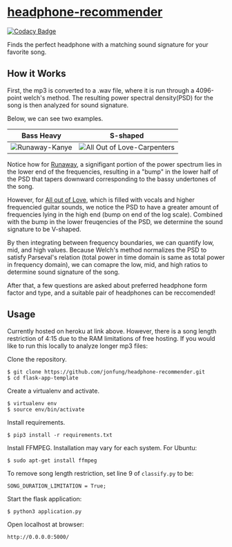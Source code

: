 # [headphone-recommender](jonfung.me/mp3-fft)
[![Codacy Badge](https://api.codacy.com/project/badge/Grade/b89fc3565c5c4fdbaaf3ce579ef717d5)](https://www.codacy.com/app/drklee3/headphone-recommender?utm_source=github.com&amp;utm_medium=referral&amp;utm_content=jonfung/headphone-recommender&amp;utm_campaign=Badge_Grade)

Finds the perfect headphone with a matching sound signature for your favorite song.

## How it Works
First, the mp3 is converted to a .wav file, where it is run through a 4096-point welch's method. The resulting power spectral density(PSD) for the song is then analyzed for sound signature.

Below, we can see two examples.

Bass Heavy             |  S-shaped
:-------------------------:|:-------------------------:
![Runaway-Kanye](http://i.imgur.com/LwDQD92.png)  |  ![All Out of Love-Carpenters](http://i.imgur.com/ngHGA6e.png)

Notice how for [Runaway](https://youtu.be/Bm5iA4Zupek?t=60), a signifigant portion of the power spectrum lies in the lower end of the frequencies, resulting in a "bump" in the lower half of the PSD that tapers downward corresponding to the bassy undertones of the song.

However, for [All out of Love](https://youtu.be/JWdZEumNRmI?t=14), which is filled with vocals and higher frequencied guitar sounds, we notice the PSD to have a greater amount of frequencies lying in the high end (bump on end of the log scale). Combined with the bump in the lower freuqencies of the PSD, we determine the sound signature to be V-shaped.

By then integrating between frequency boundaries, we can quantify low, mid, and high values. Because Welch's method normalizes the PSD to satisfy Parseval's relation (total power in time domain is same as total power in frequency domain), we can comapre the low, mid, and high ratios to determine sound signature of the song.

After that, a few questions are asked about preferred headphone form factor and type, and a suitable pair of headphones can be reccomended!


## Usage
Currently hosted on heroku at link above. However, there is a song length restriction of 4:15 due to the RAM limitations of free hosting. If you would like to run this locally to analyze longer mp3 files:

Clone the repository.

    $ git clone https://github.com/jonfung/headphone-recommender.git
    $ cd flask-app-template
Create a virtualenv and activate.

    $ virtualenv env 
    $ source env/bin/activate
Install requirements.

    $ pip3 install -r requirements.txt
Install FFMPEG. Installation may vary for each system. For Ubuntu:

    $ sudo apt-get install ffmpeg
    
To remove song length restriction, set line 9 of `classify.py` to be:

  `SONG_DURATION_LIMITATION = True;`

Start the flask application:

	$ python3 application.py

Open localhost at browser:

	http://0.0.0.0:5000/
